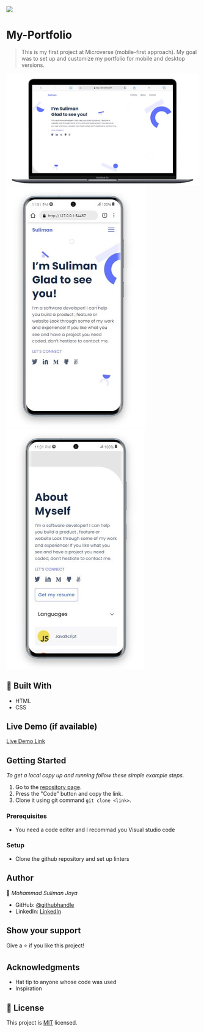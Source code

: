 ![](https://img.shields.io/badge/Microverse-blueviolet)

# My-Portfolio

> This is my first project at Microverse (mobile-first approach).
> My goal was to set up and customize my portfolio for mobile and desktop versions.

![screenshot](/images/screenshots/Desktop-viewe.JPG)
![screenshot](/images/screenshots/Mobile-viewe.JPG) ![screenshot](/images/screenshots/Mobile-viewe-about.JPG)

## :hammer: Built With

- HTML
- CSS

## Live Demo (if available)

[Live Demo Link](https://sulimanjoya.github.io/My-Portfolio/)

## Getting Started

_To get a local copy up and running follow these simple example steps._

1. Go to the [repository page](https://github.com/SulimanJoya/My-Portfolio).
2. Press the "Code" button and copy the link.
3. Clone it using git command `git clone <link>`.

### Prerequisites

- You need a code editer and I recommad you Visual studio code

### Setup

- Clone the github repository and set up linters

## Author

👤 _Mohammad Suliman Joya_

- GitHub: [@githubhandle](https://github.com/SulimanJoya)
- LinkedIn: [LinkedIn](https://www.linkedin.com/in/sjoya66/)

## Show your support

Give a ⭐ if you like this project!

## Acknowledgments

- Hat tip to anyone whose code was used
- Inspiration

## 📝 License

This project is [MIT](./MIT.md) licensed.
